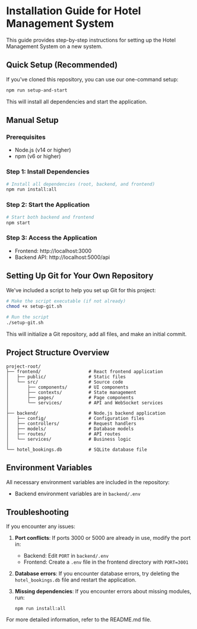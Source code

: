 # Installation Guide for Hotel Management System

This guide provides step-by-step instructions for setting up the Hotel Management System on a new system.

## Quick Setup (Recommended)

If you've cloned this repository, you can use our one-command setup:

```bash
npm run setup-and-start
```

This will install all dependencies and start the application.

## Manual Setup

### Prerequisites

- Node.js (v14 or higher)
- npm (v6 or higher)

### Step 1: Install Dependencies

```bash
# Install all dependencies (root, backend, and frontend)
npm run install:all
```

### Step 2: Start the Application

```bash
# Start both backend and frontend
npm start
```

### Step 3: Access the Application

- Frontend: http://localhost:3000
- Backend API: http://localhost:5000/api

## Setting Up Git for Your Own Repository

We've included a script to help you set up Git for this project:

```bash
# Make the script executable (if not already)
chmod +x setup-git.sh

# Run the script
./setup-git.sh
```

This will initialize a Git repository, add all files, and make an initial commit.

## Project Structure Overview

```
project-root/
├── frontend/                  # React frontend application
│   ├── public/                # Static files
│   └── src/                   # Source code
│       ├── components/        # UI components
│       ├── contexts/          # State management
│       ├── pages/             # Page components
│       └── services/          # API and WebSocket services
│
├── backend/                   # Node.js backend application
│   ├── config/                # Configuration files
│   ├── controllers/           # Request handlers
│   ├── models/                # Database models
│   ├── routes/                # API routes
│   └── services/              # Business logic
│
└── hotel_bookings.db          # SQLite database file
```

## Environment Variables

All necessary environment variables are included in the repository:

- Backend environment variables are in `backend/.env`

## Troubleshooting

If you encounter any issues:

1. **Port conflicts**: If ports 3000 or 5000 are already in use, modify the port in:
   - Backend: Edit `PORT` in `backend/.env`
   - Frontend: Create a `.env` file in the frontend directory with `PORT=3001`

2. **Database errors**: If you encounter database errors, try deleting the `hotel_bookings.db` file and restart the application.

3. **Missing dependencies**: If you encounter errors about missing modules, run:
   ```
   npm run install:all
   ```

For more detailed information, refer to the README.md file.